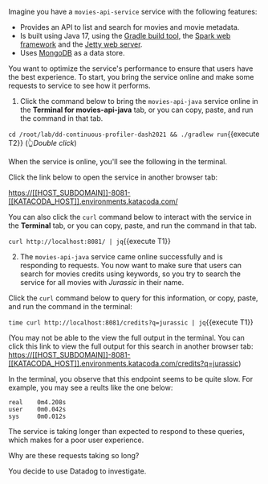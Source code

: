 Imagine you have a `movies-api-service` service with the following features:

* Provides an API to list and search for movies and movie metadata.
* Is built using Java 17, using the [Gradle build tool](https://gradle.org/), the [Spark web framework](https://sparkjava.com/) and the
[Jetty web server](https://www.eclipse.org/jetty/).
* Uses [MongoDB](https://www.mongodb.com/) as a data store.

You want to optimize the service's performance to ensure that users have the best experience. To start, you bring the service online and make some requests to service to see how it performs. 

1. Click the command below to bring the `movies-api-java` service online in the **Terminal for movies-api-java** tab, or you can copy, paste, and run the command in that tab.

  `cd /root/lab/dd-continuous-profiler-dash2021 && ./gradlew run`{{execute T2}} (👆_Double click_)

  When the service is online, you'll see the following in the terminal.

  Click the link below to open the service in another browser tab:

  <https://[[HOST_SUBDOMAIN]]-8081-[[KATACODA_HOST]].environments.katacoda.com/>

  You can also click the `curl` command below to interact with the service in the **Terminal** tab, or you can copy, paste, and run the command in that tab.

  `curl http://localhost:8081/ | jq`{{execute T1}}

2. The `movies-api-java` service came online successfully and is responding to requests. You now want to make sure that users can search for movies credits using keywords, so you try to search the service for all movies with _Jurassic_ in their name.

  Click the `curl` command below to query for this information, or copy, paste, and run the command in the terminal:

  `time curl http://localhost:8081/credits?q=jurassic | jq`{{execute T1}}

  (You may not be able to the view the full output in the terminal. You can click this link to view the full output for this search in another browser tab: <https://[[HOST_SUBDOMAIN]]-8081-[[KATACODA_HOST]].environments.katacoda.com/credits?q=jurassic>)

  In the terminal, you observe that this endpoint seems to be quite slow. For example, you may see a reults like the one below:

  ```
  real    0m4.208s
  user    0m0.042s
  sys     0m0.012s
  ```

  The service is taking longer than expected to respond to these queries, which makes for a poor user experience.

  Why are these requests taking so long? 
  
  You decide to use Datadog to investigate.
